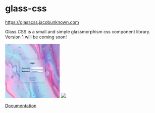 # glass-css

https://glasscss.jacobunknown.com

Glass CSS is a small and simple glassmorphism css component library.
Version 1 will be coming soon!

<a href="https://glasscss.jacobunknown.com/demos/demo-1.html"><img src="screenshots/demo-1.png" width="35%"></a>
<a href="https://glasscss.jacobunknown.com/demos/demo-2.html"><img src="screenshots/demo-2.png" width="35%"></a>

<a href="https://github.com/jacobunknown/glass-css/wiki">Documentation<a>
